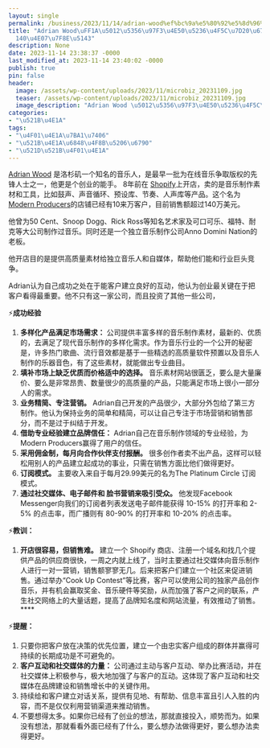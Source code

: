 ```yaml
---
layout: single
permalink: /business/2023/11/14/adrian-wood%ef%bc%9a%e5%80%92%e5%8d%96%e9%9f%b3%e4%b9%90%e5%88%b6%e4%bd%9c%e7%b4%a0%e6%9d%90%e5%b9%b4%e5%85%a5140%e4%b8%87%e7%be%8e%e5%85%83/
title: "Adrian Wood\uFF1A\u5012\u5356\u97F3\u4E50\u5236\u4F5C\u7D20\u6750\u5E74\u5165\
  140\u4E07\u7F8E\u5143"
description: None
date: 2023-11-14 23:38:37 -0000
last_modified_at: 2023-11-14 23:40:02 -0000
publish: true
pin: false
header:
  image: /assets/wp-content/uploads/2023/11/microbiz_20231109.jpg
  teaser: /assets/wp-content/uploads/2023/11/microbiz_20231109.jpg
  image_description: "Adrian Wood \u5012\u5356\u97F3\u4E50\u5236\u4F5C\u7D20\u6750\u5E74\u5165140\u4E07"
categories:
- "\u521B\u4E1A"
tags:
- "\u4F01\u4E1A\u7BA1\u7406"
- "\u521B\u4E1A\u6848\u4F8B\u5206\u6790"
- "\u521D\u521B\u4F01\u4E1A"
---
```

[Adrian Wood](https://www.imdb.com/name/nm8446482/) 是洛杉矶一个知名的音乐人，是最早一批为在线音乐争取版权的先锋人士之一，他更是个创业的能手。 8年前在 [Shopify](https://www.shopify.com)上开店，卖的是音乐制作素材和工具，比如鼓声、声音循环、预设库、节奏、人声库等产品。这个名为[Modern Producers](https://www.modernproducers.com)的店铺已经有10来万客户，目前销售额超过140万美元。

他曾为50 Cent、Snoop Dogg、Rick Ross等知名艺术家及可口可乐、福特、耐克等大公司制作过音乐。同时还是一个独立音乐制作公司Anno Domini Nation的老板。

他开店目的是提供高质量素材给独立音乐人和自媒体，帮助他们能和行业巨头竞争。

Adrian认为自己成功之处在于能客户建立良好的互动，他认为创业最关键在于把客户看得最重要。他不只有这一家公司，而且投资了其他一些公司，

⚡**成功经验**

  1. **多样化产品满足市场需求：** 公司提供丰富多样的音乐制作素材，最新的、优质的，去满足了现代音乐制作的多样化需求。作为音乐行业的一个公开的秘密是，许多热门歌曲、流行音效都是基于一些精选的高质量软件预置以及音乐人制作的乐器音色，有了这些素材，就能做出专业曲目。
  2. **填补市场上缺乏优质而价格适中的选择。** 音乐素材网站很匮乏，要么是大量廉价、要么是非常昂贵、数量很少的高质量的产品，只能满足市场上很小一部分人的需求。
  3. **业务精简、专注营销。** Adrian自己开发的产品很少，大部分外包给了第三方制作。他认为保持业务的简单和精简，可以让自己专注于市场营销和销售部分，而不是过于纠结于开发。
  4. **借助专业经验建立品牌信任：** Adrian自己在音乐制作领域的专业经验，为Modern Producers赢得了用户的信任。
  5. **采用佣金制，每月向合作伙伴支付报酬。** 很多创作者卖不出产品，这样可以轻松用别人的产品建立起成功的事业，只需在销售方面比他们做得更好。
  6. **订阅模式。** 主要收入来自于每月29.99美元的名为The Platinum Circle 订阅模式。
  7. **通过社交媒体、电子邮件和 脸书营销来吸引受众。** 他发现Facebook Messenger向我们的订阅者列表发送电子邮件能获得 10-15% 的打开率和 2-5% 的点击率，而广播则有 80-90% 的打开率和 10-20% 的点击率。

⚡**教训：**

  1. **开店很容易，但销售难。** 建立一个 Shopify 商店、注册一个域名和找几个提供产品的供应商很快，一周之内就上线了，当时主要通过社交媒体向音乐制作人进行一对一营销，销售额寥寥无几。后来把客户们建立一个社区来促进销售。通过举办“Cook Up Contest”等比赛，客户可以使用公司的独家产品创作音乐，并有机会赢取奖金、音乐硬件等奖励，从而加强了客户之间的联系，产生社交网络上的大量话题，提高了品牌知名度和网站流量，有效推动了销售。****

⚡**提醒：**

  1. 只要你把客户放在决策的优先位置，建立一个由忠实客户组成的群体并赢得可持续的长期成功是不可避免的。
  2. **客户互动和社交媒体的力量：** 公司通过主动与客户互动、举办比赛活动，并在社交媒体上积极参与，极大地加强了与客户的互动。这体现了客户互动和社交媒体在品牌建设和销售增长中的关键作用。
  3. 持续给和客户建立对话关系，提供有见地、有帮助、信息丰富且引人入胜的内容，而不是仅仅利用营销渠道来推动销售。
  4. 不要想得太多。如果你已经有了创业的想法，那就直接投入，顺势而为。如果没有想法，那就看看外面已经有了什么，要么想办法做得更好，要么想办法卖得更好。
